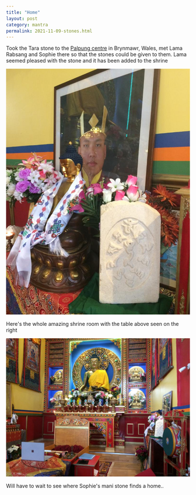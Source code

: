 ```yaml
---
title: "Home"
layout: post
category: mantra
permalink: 2021-11-09-stones.html
---
```


Took the Tara stone to the [Palpung centre](http://palpung.org.uk/) in Brynmawr, Wales, met Lama Rabsang and Sophie there so that the stones could be given to them. Lama seemed pleased with the stone and it has been added to the shrine

![Palpung shrine](/assets/images/mani/green-tara-palpung-1.jpg)

Here's the whole amazing shrine room with the table above seen on the right

![Palpung shrine main](/assets/images/mani/green-tara-palpung-2.jpg)

Will have to wait to see where Sophie's mani stone finds a home..
